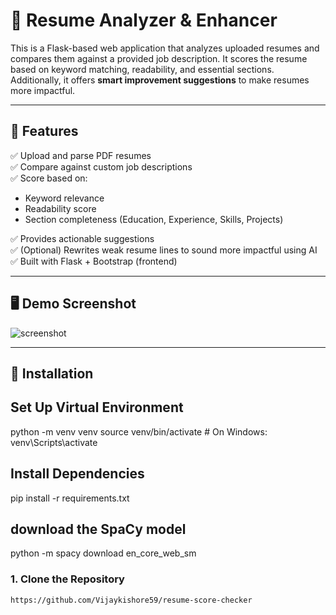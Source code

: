 # 📄 Resume Analyzer & Enhancer

This is a Flask-based web application that analyzes uploaded resumes and compares them against a provided job description. It scores the resume based on keyword matching, readability, and essential sections. Additionally, it offers **smart improvement suggestions** to make resumes more impactful.

---

## 🚀 Features

✅ Upload and parse PDF resumes  
✅ Compare against custom job descriptions  
✅ Score based on:
- Keyword relevance
- Readability score
- Section completeness (Education, Experience, Skills, Projects)

✅ Provides actionable suggestions  
✅ (Optional) Rewrites weak resume lines to sound more impactful using AI  
✅ Built with Flask + Bootstrap (frontend)

---

## 🖥️ Demo Screenshot

![screenshot](screenshots/result.png)

---

## 🔧 Installation
## Set Up Virtual Environment
python -m venv venv
source venv/bin/activate  # On Windows: venv\Scripts\activate
##  Install Dependencies
pip install -r requirements.txt
## download the SpaCy model
python -m spacy download en_core_web_sm
### 1. Clone the Repository

```bash
https://github.com/Vijaykishore59/resume-score-checker
